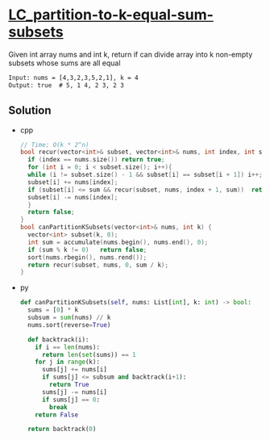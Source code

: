 # [LC_partition-to-k-equal-sum-subsets](https://leetcode.com/problems/partition-to-k-equal-sum-subsets)

Given int array nums and int k, return if can divide array into k non-empty subsets whose sums are all equal

```txt
Input: nums = [4,3,2,3,5,2,1], k = 4
Output: true  # 5, 1 4, 2 3, 2 3
```

## Solution

* cpp

  ```cpp
  // Time; O(k * 2^n)
  bool recur(vector<int>& subset, vector<int>& nums, int index, int sum){
    if (index == nums.size()) return true;
    for (int i = 0; i < subset.size(); i++){
    while (i != subset.size() - 1 && subset[i] == subset[i + 1]) i++;
    subset[i] += nums[index];
    if (subset[i] <= sum && recur(subset, nums, index + 1, sum))  return true;
    subset[i] -= nums[index];
    }
    return false;
  }
  bool canPartitionKSubsets(vector<int>& nums, int k) {
    vector<int> subset(k, 0);
    int sum = accumulate(nums.begin(), nums.end(), 0);
    if (sum % k != 0)   return false;
    sort(nums.rbegin(), nums.rend());
    return recur(subset, nums, 0, sum / k);
  }
  ```

* py

  ```py
  def canPartitionKSubsets(self, nums: List[int], k: int) -> bool:
    sums = [0] * k
    subsum = sum(nums) // k
    nums.sort(reverse=True)

    def backtrack(i):
      if i == len(nums):
        return len(set(sums)) == 1
      for j in range(k):
        sums[j] += nums[i]
        if sums[j] <= subsum and backtrack(i+1):
          return True
        sums[j] -= nums[i]
        if sums[j] == 0:
          break
      return False

    return backtrack(0)
  ```
